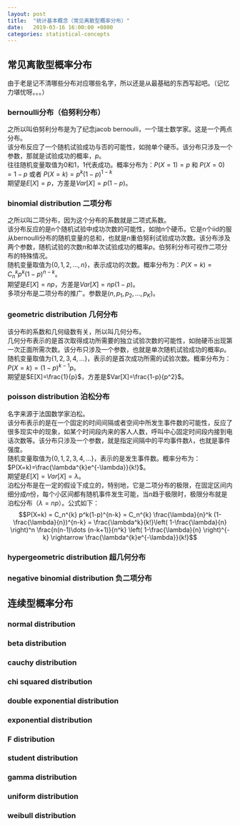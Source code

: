 ```yaml
---
layout: post
title:  "统计基本概念（常见离散型概率分布）"
date:   2019-03-16 16:00:00 +0800
categories: statistical-concepts
---
```

## 常见离散型概率分布
由于老是记不清哪些分布对应哪些名字，所以还是从最基础的东西写起吧。（记忆力堪忧呀。。。）

### bernoulli分布（伯努利分布）
之所以叫伯努利分布是为了纪念jacob bernoulli，一个瑞士数学家。这是一个两点分布。  
该分布反应了一个随机试验成功与否的可能性，如抛单个硬币。该分布只涉及一个参数，那就是试验成功的概率，$p$。  
往往随机变量取值为0和1，1代表成功。概率分布为：$P(X=1) = p$ 和 $P(X=0) = 1-p$ 或者 $P(X = k) = p^{k}(1-p)^{1-k}$  
期望是$E[X]=p$，方差是$Var[X]=p(1-p)$。

### binomial distribution 二项分布
之所以叫二项分布，因为这个分布的系数就是二项式系数。  
该分布反应的是n个随机试验中成功次数的可能性，如抛n个硬币。它是n个iid的服从bernoulli分布的随机变量的总和，也就是n重伯努利试验成功次数。该分布涉及两个参数，随机试验的次数$n$和单次试验成功的概率$p$。伯努利分布可视作二项分布的特殊情况。  
随机变量取值为$\{0,1,2,\dots,n\}$，表示成功的次数。概率分布为：$P(X=k) = C_n^{k} p^{k}(1-p)^{n-k}$。  
期望是$E[X] = np$，方差是$Var[X]=np(1-p)$。  
多项分布是二项分布的推广。参数是$(n,p_1,p_2,\dots,p_K)$。

### geometric distribution 几何分布
该分布的系数和几何级数有关，所以叫几何分布。  
几何分布表示的是首次取得成功所需要的独立试验次数的可能性，如抛硬币出现第一次正面所需次数。该分布只涉及一个参数，也就是单次随机试验成功的概率$p$。  
随机变量取值为$\{1,2,3,4,\dots\}$，表示的是首次成功所需的试验次数。概率分布为：$P(X=k) = (1-p)^{k-1}p$。  
期望是$E[X]=\frac{1}{p}$，方差是$Var[X]=\frac{1-p}{p^2}$。

### poisson distribution 泊松分布
名字来源于法国数学家泊松。  
该分布表示的是在一个固定的时间间隔或者空间中所发生事件数的可能性，反应了很多现实中的现象，如某个时间段内来的客人人数，呼叫中心固定时间段内接到电话次数等。该分布只涉及一个参数，就是指定间隔中的平均事件数$\lambda$，也就是事件强度。  
随机变量取值为$\{0,1,2,3,4,\dots\}$，表示的是发生事件数。概率分布为：$P(X=k)=\frac{\lambda^{k}e^{-\lambda}}{k!}$。  
期望是$E[X] = Var[X] = \lambda$。  
泊松分布是在一定的假设下成立的，特别地，它是二项分布的极限，在固定区间内细分成$n$份，每个小区间都有随机事件发生可能，当$n$趋于极限时，极限分布就是泊松分布（$\lambda = np$）。公式如下：  
$$P(X=k) = C_n^{k} p^k(1-p)^{n-k} = C_n^{k} \frac{\lambda}{n}^k (1-\frac{\lambda}{n})^{n-k} = \frac{\lambda^k}{k!}\left( 1-\frac{\lambda}{n} \right)^n \frac{n(n-1)\dots (n-k+1)}{n^k} \left( 1-\frac{\lambda}{n} \right)^{-k} \rightarrow \frac{\lambda^{k}e^{-\lambda}}{k!}$$


### hypergeometric distribution 超几何分布

### negative binomial distribution 负二项分布

## 连续型概率分布

### normal distribution 

### beta distribution

### cauchy distribution

### chi squared distribution

### double exponential distribution 

### exponential distribution

### F distribution

### student distribution 

### gamma distribution

### uniform distribution

### weibull distribution


